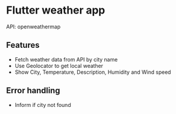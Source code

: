 # Flutter weather app

API: openweathermap

## Features

- Fetch weather data from API by city name
- Use Geolocator to get local weather
- Show City, Temperature, Description, Humidity and Wind speed

## Error handling

- Inform if city not found
